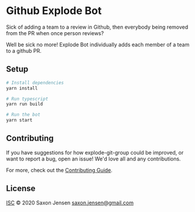 # Github Explode Bot

Sick of adding a team to a review in Github, then everybody being removed from the PR when once person reviews?

Well be sick no more! Explode Bot individually adds each member of a team to a github PR.

## Setup

```sh
# Install dependencies
yarn install

# Run typescript
yarn run build

# Run the bot
yarn start
```

## Contributing

If you have suggestions for how explode-git-group could be improved, or want to report a bug, open an issue! We'd love all and any contributions.

For more, check out the [Contributing Guide](CONTRIBUTING.md).

## License

[ISC](LICENSE) © 2020 Saxon Jensen <saxon.jensen@gmail.com>
